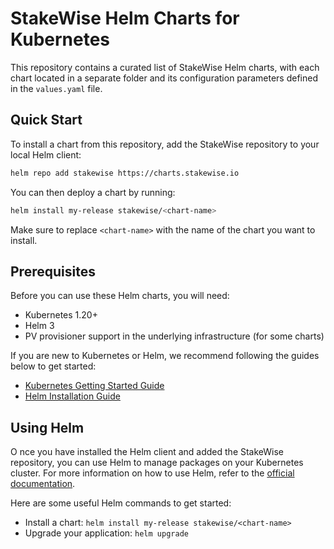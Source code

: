 # StakeWise Helm Charts for Kubernetes

This repository contains a curated list of StakeWise Helm charts, with each chart located in a separate folder and its configuration parameters defined in the `values.yaml` file.

## Quick Start

To install a chart from this repository, add the StakeWise repository to your local Helm client:

```bash
helm repo add stakewise https://charts.stakewise.io
```

You can then deploy a chart by running:

```bash
helm install my-release stakewise/<chart-name>
```

Make sure to replace `<chart-name>` with the name of the chart you want to install.

## Prerequisites

Before you can use these Helm charts, you will need:

* Kubernetes 1.20+
* Helm 3
* PV provisioner support in the underlying infrastructure (for some charts)

If you are new to Kubernetes or Helm, we recommend following the guides below to get started:

* [Kubernetes Getting Started Guide](https://kubernetes.io/docs/getting-started/)
* [Helm Installation Guide](https://helm.sh/docs/intro/install/)

## Using Helm
O
nce you have installed the Helm client and added the StakeWise repository, you can use Helm to manage packages on your Kubernetes cluster. For more information on how to use Helm, refer to the [official documentation](https://helm.sh/docs/intro/using_helm/).

Here are some useful Helm commands to get started:

* Install a chart: `helm install my-release stakewise/<chart-name>`
* Upgrade your application: `helm upgrade`
